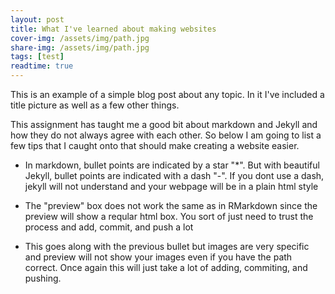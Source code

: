 ```yaml
---
layout: post
title: What I've learned about making websites
cover-img: /assets/img/path.jpg
share-img: /assets/img/path.jpg
tags: [test]
readtime: true
---
```

This is an example of a simple blog post about any topic. In it I've included a title picture as well as a few other things.

This assignment has taught me a good bit about markdown and Jekyll and how they do not always agree with each other. So below I am going to list a few tips that I caught onto that should make creating a website easier.

- In markdown, bullet points are indicated by a star "*". But with beautiful  Jekyll, bullet points are indicated with a dash "-". If you dont use a dash, jekyll will not understand and your webpage will be in a plain html style

- The "preview" box does not work the same as in RMarkdown since the preview will show a reqular html box. You sort of just need to trust the process and add, commit, and push a lot

- This goes along with the previous bullet but images are very specific and preview will not show your images even if you have the path correct. Once again this will just take a lot of adding, commiting, and pushing.

